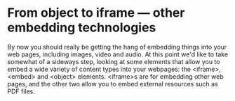 # From object to iframe — other embedding technologies

By now you should really be getting the hang of embedding things into your web pages, including images, video and audio. At this point we'd like to take somewhat of a sideways step, looking at some elements that allow you to embed a wide variety of content types into your webpages: the \<iframe\>, \<embed\> and \<object\> elements. \<iframe\>s are for embedding other web pages, and the other two allow you to embed external resources such as PDF files.